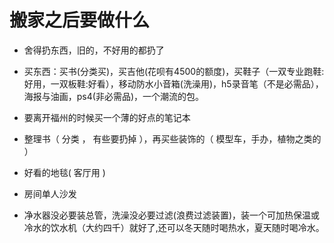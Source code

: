 
# 搬家之后要做什么

* 舍得扔东西，旧的，不好用的都扔了

* 买东西：买书(分类买)，买吉他(花呗有4500的额度)，买鞋子（一双专业跑鞋:好用，一双板鞋:好看），移动防水小音箱(洗澡用)，h5录音笔（不是必需品），海报与油画，ps4(非必需品)，一个潮流的包。

* 要离开福州的时候买一个薄的好点的笔记本

* 整理书（ 分类 ， 有些要扔掉 ），再买些装饰的（ 模型车，手办，植物之类的 ）

* 好看的地毯( 客厅用 )

* 房间单人沙发

* 净水器没必要装总管，洗澡没必要过滤(浪费过滤装置)，装一个可加热保温或冷水的饮水机（大约四千）就好了,还可以冬天随时喝热水，夏天随时喝冷水。
